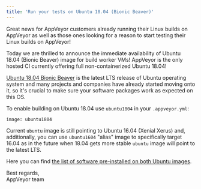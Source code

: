 ```yaml
---
title: 'Run your tests on Ubuntu 18.04 (Bionic Beaver)'
---
```


Great news for AppVeyor customers already running their Linux builds on AppVeyor as well as those ones looking for a reason to start testing their Linux builds on AppVeyor!

Today we are thrilled to announce the immediate availability of Ubuntu 18.04 (Bionic Beaver) image for build worker VMs! AppVeyor is the only hosted CI currently offering full non-containerized Ubuntu 18.04!

[Ubuntu 18.04 Bionic Beaver](https://wiki.ubuntu.com/BionicBeaver/ReleaseNotes) is the latest LTS release of Ubuntu operating system and many projects and companies have already started moving onto it, so it's crucial to make sure your software packages work as expected on this OS.

To enable building on Ubuntu 18.04 use `ubuntu1804` in your `.appveyor.yml`:

    image: ubuntu1804

Current `ubuntu` image is still pointing to Ubuntu 16.04 (Xenial Xerus) and, additionally, you can use `ubuntu1604` "alias" image to specifically target 16.04 as in the future when 18.04 gets more stable `ubuntu` image will point to the latest LTS.

Here you can find [the list of software pre-installed on both Ubuntu images](/docs/linux-images-software/).



Best regards,<br>
AppVeyor team
